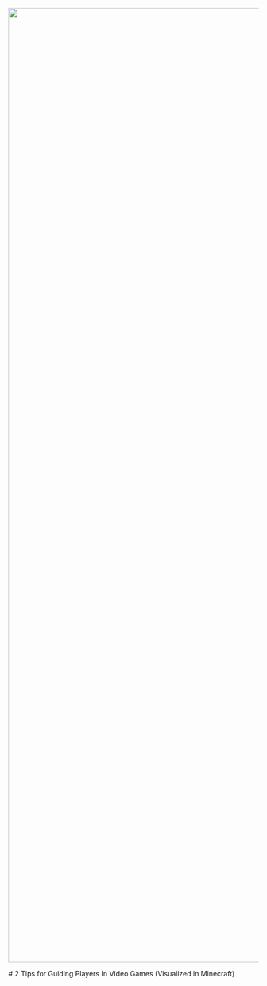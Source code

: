 <p align="center">
  <img src="BackgroundImage1919x364" alt="Banner" width="1919">
</p>
# 2 Tips for Guiding Players In Video Games
(Visualized in Minecraft)
